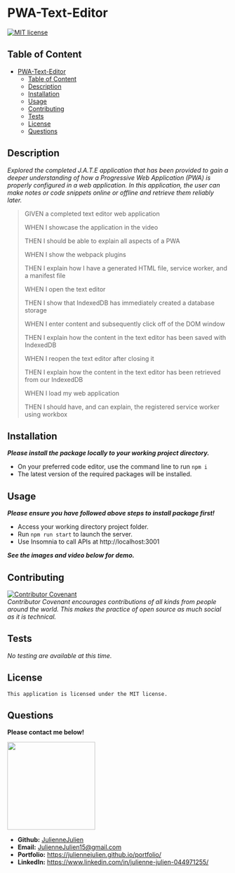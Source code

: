 # PWA-Text-Editor
[![MIT license](https://img.shields.io/badge/license-MIT-blue.svg)](https://mit-license.org/)

## Table of Content

- [PWA-Text-Editor](#PWA-Text-Editor)
  - [Table of Content](#table-of-content)
  - [Description](#description)
  - [Installation](#installation)
  - [Usage](#usage)
  - [Contributing](#contributing)
  - [Tests](#tests)
  - [License](#license)
  - [Questions](#questions)

## Description

*Explored the completed J.A.T.E application that has been provided to gain a deeper understanding of how a Progressive Web Application (PWA) is properly configured in a web application. In this application, the user can make notes or code snippets online or offline and retrieve them reliably later.*
>GIVEN a completed text editor web application
>
>WHEN I showcase the application in the video
>
>THEN I should be able to explain all aspects of a PWA
>
>WHEN I show the webpack plugins
>
>THEN I explain how I have a generated HTML file, service worker, and a manifest file
>
>WHEN I open the text editor
>
>THEN I show that IndexedDB has immediately created a database storage
>
>WHEN I enter content and subsequently click off of the DOM window
>
>THEN I explain how the content in the text editor has been saved with IndexedDB
>
>WHEN I reopen the text editor after closing it
>
>THEN I explain how the content in the text editor has been retrieved from our IndexedDB
>
>WHEN I load my web application
>
>THEN I should have, and can explain, the registered service worker using workbox

## Installation
***Please install the package locally to your working project directory.***
- On your preferred code editor, use the command line to run `npm i`
- The latest version of the required packages will be installed.


## Usage
***Please ensure you have followed above steps to install package first!***
- Access your working directory project folder.
- Run `npm run start` to  launch the server.
- Use Insomnia to call APIs at http://localhost:3001

***See the images and video below for demo.***


## Contributing

[![Contributor Covenant](https://img.shields.io/badge/Contributor%20Covenant-2.1-4baaaa.svg)](https://www.contributor-covenant.org/)
<br>*Contributor Covenant encourages contributions of all kinds from people around the world. This makes the practice of open source as much social as it is technical.*

## Tests
*No testing are available at this time.*

## License
    This application is licensed under the MIT license.

## Questions
**Please contact me below!**

<img src="https://avatars.githubusercontent.com/u/117052258?v=4" width="200" height="200" />

- **Github:** [JulienneJulien](https://github.com/JulienneJulien)
- **Email:** JulienneJulien15@gmail.com 
- **Portfolio:** https://juliennejulien.github.io/portfolio/
- **LinkedIn:** https://www.linkedin.com/in/julienne-julien-044971255/
